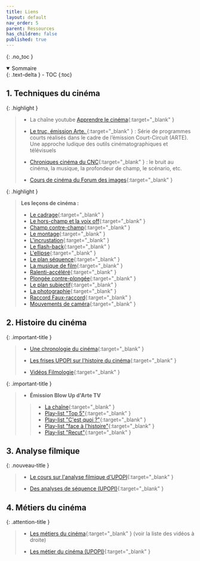 ```yaml
---
title: Liens
layout: default
nav_order: 5
parent: Ressources
has_children: false
published: true
---
```


{: .no_toc }

<details open markdown="block">
  <summary>
    Sommaire
  </summary>
  {: .text-delta }
- TOC
{:toc}
</details>

## 1. Techniques du cinéma 


{: .highlight }
> - La chaîne youtube [Apprendre le cinéma](https://www.youtube.com/@ApprendreLeCinema){:target="_blank" }
> - [Le truc, émission Arte. ](https://vimeo.com/showcase/5978000){:target="_blank" } : Série de programmes courts réalisés dans le cadre de l’émission Court-Circuit (ARTE). Une approche ludique des outils cinématographiques et télévisuels
>
> - [Chroniques cinéma du CNC](https://www.youtube.com/playlist?list=PLeIoVC4YUfHA8jOXw9ey44OpE97JQ58EF){:target="_blank" } : le bruit au cinéma, la musique, la profondeur de champ, le scénario, etc. 
>
> - [Cours de cinéma du Forum des images](https://www.forumdesimages.fr/le-forum-numerique/videos/cours-de-cinema){:target="_blank" }

{: .highlight }
> **Les leçons de cinéma :**
> - [Le cadrage](https://vimeo.com/99612094){:target="_blank" }  
> - [Le hors-champ et la voix off](https://vimeo.com/99612904){:target="_blank" }  
> - [Champ contre-champ](https://vimeo.com/99612098){:target="_blank" }
> - [Le montage](https://vimeo.com/99612909){:target="_blank" }  
> - [L'incrustation](https://vimeo.com/99612906){:target="_blank" }  
> - [Le flash-back](https://vimeo.com/99612901){:target="_blank" }  
> - [L'ellipse](https://vimeo.com/99612900){:target="_blank" }  
> - [Le plan séquence](https://vimeo.com/99613707){:target="_blank" }  
> - [La musique de film](https://vimeo.com/99613705){:target="_blank" }  
> - [Ralenti-accéléré](https://vimeo.com/99614665){:target="_blank" }  
> - [Plongée contre-plongée](https://vimeo.com/99614662){:target="_blank" }  
> - [Le plan subjectif](https://vimeo.com/99613708){:target="_blank" }  
> - [La photographie](https://vimeo.com/99613706){:target="_blank" }  
> - [Raccord Faux-raccord](https://vimeo.com/99614664){:target="_blank" }  
> - [Mouvements de caméra](https://vimeo.com/99613704){:target="_blank" }  

## 2. Histoire du cinéma 

{: .important-title }
> - [Une chronologie du cinéma](https://www.tiki-toki.com/timeline/embed/138306/5243809804/#vars!date=1925-04-03_04:29:42!){:target="_blank" } 
>
> - [Les frises UPOPI sur l'histoire du cinéma](https://upopi.ciclic.fr/apprendre/l-histoire-des-images){:target="_blank" }
>
> - [Vidéos Filmologie](https://www.youtube.com/playlist?list=PL9Bz54IoOmJx1x1tbmJSicGQ8cTJrW5Ra){:target="_blank" }

{: .important-title }
> - **Émission Blow Up d'Arte TV**
>> - [La chaîne](https://www.youtube.com/channel/UCfE1oQ47oqyJNzM-nFy_gjA/videos){:target="_blank" }
>> - [Play-list "Top 5"](https://www.youtube.com/playlist?list=PLGgP-iwu9i_zXbzq5zKbJp4kVyGVRtlJk){:target="_blank" }
>> - [Play-list "C'est quoi ?"](https://www.youtube.com/playlist?list=PLGgP-iwu9i_xF_DOmEY5TrDi_twXcJ9iR){:target="_blank" }
>> - [Play-list "face à l'histoire"](https://www.youtube.com/playlist?list=PLGgP-iwu9i_yRaSChVzYy9wFaB-t6D-Uq){:target="_blank" }
>> - [Play-list "Recut"](https://www.youtube.com/playlist?list=PLGgP-iwu9i_wztABw29Zo-IrIJHFoFUqA){:target="_blank" }

## 3. Analyse filmique

{: .nouveau-title }
> - [Le cours sur l'analyse filmique d'UPOPI](https://upopi.ciclic.fr/vocabulaire/){:target="_blank" } 
>
> - [Des analyses de séquence (UPOPI)](https://upopi.ciclic.fr/analyser/le-cinema-la-loupe){:target="_blank" }

## 4. Métiers du cinéma

{: .attention-title }
> - [Les métiers du cinéma](https://vimeo.com/99629840){:target="_blank" } (voir la liste des vidéos à droite)
>
> - [Les métier du cinéma (UPOPI)](https://vimeo.com/showcase/3010116){:target="_blank" }

